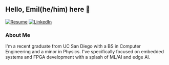 ## Hello, Emil(he/him) here 👋

[![Resume](https://img.shields.io/badge/RESUME-2E8B57?style=for-the-badge&logoColor=white)](EmilGuzman_Embedded.pdf)
[![LinkedIn](https://img.shields.io/badge/LINKEDIN-0077B5?style=for-the-badge&logo=linkedin&logoColor=white)](https://www.linkedin.com/in/emilguz/)

<!--
**emguz/emguz** is a ✨ _special_ ✨ repository because its `README.md` (this file) appears on your GitHub profile.

Here are some ideas to get you started:

- 🔭 I’m currently working on ...
- 🌱 I’m currently learning ...
- 👯 I’m looking to collaborate on ...
- 🤔 I’m looking for help with ...
- 💬 Ask me about ...
- 📫 How to reach me: ...
- 😄 Pronouns: ...
- ⚡ Fun fact: ...
-->

### About Me
I'm a recent graduate from UC San Diego with a BS in Computer Engineering and a minor in Physics. I've specifically focused on embedded systems and FPGA development with a splash of ML/AI and edge AI.
